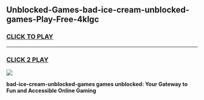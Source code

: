 
## Unblocked-Games-bad-ice-cream-unblocked-games-Play-Free-4klgc
<h3>
<a href="https://premium76.site?title=bad-ice-cream-unblocked-games&ref=19M">CLICK TO PLAY</a></h3>
<hr>

<h3>
<a href="https://premium76.site?title=bad-ice-cream-unblocked-games&ref=19M">CLICK 2 PLAY</a>
  
</h3>

<a href="https://premium76.site?title=bad-ice-cream-unblocked-games&ref=19M"><img src="https://clearcache.store/games.png"></a>


**bad-ice-cream-unblocked-games games unblocked: Your Gateway to Fun and Accessible Online Gaming**
